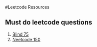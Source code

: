 #Leetcode Resources

## Must do leetcode questions
1. [Blind 75](https://neetcode.io/practice)
2. [Neetcode 150](https://neetcode.io/practice)
